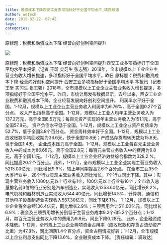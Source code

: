```yaml
---
title: 融资成本下降西安工业多项指标好于全国平均水平_陕西频道
author: wetech
date: 2019-02-22- 07:42
tags: 
categories: 
---
```

原标题：税费和融资成本下降 经营向好创利空间提升
<!-- more -->
                
<img align="center" border="0" src="http://p2.ifengimg.com/a/2016/0810/204c433878d5cf9size1_w16_h16.png" />
                
            
原标题：税费和融资成本下降 经营向好创利空间提升西安工业多项指标好于全国平均水平本报讯（记者 王昕 实习生 张志强）2018年，全市规模以上工业企业主营业务收入增长提速，多项指标好于全国平均水平。昨日
原标题：税费和融资成本下降 经营向好创利空间提升
西安工业多项指标好于全国平均水平
本报讯（记者 王昕 实习生 张志强）2018年，全市规模以上工业企业主营业务收入增长提速，多项指标好于全国平均水平。昨日，市统计局发布数据显示，去年以来，西安工业企业税费和融资成本下降，企业经营发展向好创利空间提升。
利润率水平好于全国。1-12月，规模以上工业企业主营业务收入利润率为6.76%，高于全国0.27个百分点。
收入产出指标高于全国。1-12月，规模以上工业人均年主营业务收入为137.2万元，高于全国8.5万元；每百元资产实现的年主营业务收入为151.1元，高于全国57.8元。
资产负债水平低于全国。1-12月，规模以上工业企业资产负债率为52.7%，低于全国3.8个百分点。
资金周转效率好于全国。1-12月，规模以上工业应收账款平均回收期为36.6天，快于全国10.8天；产成品存货周转天数为15.8天，快于全国1.4天。
企业成本压力高于全国。1-12月，规模以上工业每百元主营业务收入中的成本为86.68元，高于全国2.8元；每百元主营业务收入中的费用为9.8元，高于全国1.1元。
1-12月，规模以上工业企业经济效益综合指数为328.2 %，同比提高20.2个百分点。此外，1-12月，全市规模以上工业企业实现主营业务收入5215.00亿元，同比增长9.9%，较上年同期提高2.6个百分点。
在全市工业35个大类行业中，28个行业实现主营业务收入同比增长，7个行业同比下降。其中：实现主营业务收入1000亿元以上行业有1个，100亿元以上行业有16个；全市收入总量排名前3位的行业分别是汽车制造业，实现收入1253.60亿元，同比增长8.2%，电气机械和器材制造业实现收入644.40亿元，同比增长14.5%，计算机、通信和其他电子设备制造业实现收入567.30亿元，同比下降6.1%。
1-12月，规模以上工业企业税金总额136.4亿元，同比增长2.9%；三项费用合计511.00亿元，同比增长6.9%；税金及三项费用增长分别低于主营业务成本9.2个和5.2个百分点；1-12月，每百元主营业务收入中的费用为9.8元，同比下降0.28元。
此外，企业融资成本降低。1-12月，全市规上工业企业两项资金占用率（应收账款和存货占流动资产比重）为47.8%，同比回落1.4个百分点，资金占用情况好转；1-12月，全市规模以上企业利息支出同比下降13.6%，企业融资成本下降。
[责任编辑：满政达]
            
